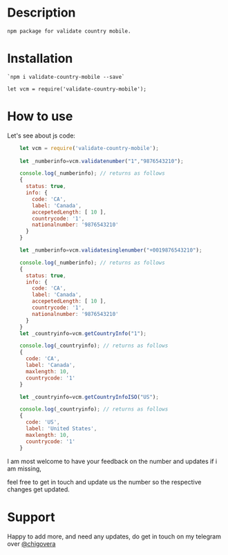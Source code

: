 # Description
    npm package for validate country mobile.
# Installation
    `npm i validate-country-mobile --save`
        
    let vcm = require('validate-country-mobile');

# How to use
Let's see about js code:
```js
    let vcm = require('validate-country-mobile');
    
    let _numberinfo=vcm.validatenumber("1","9876543210");

    console.log(_numberinfo); // returns as follows
    {
      status: true,
      info: {
        code: 'CA',
        label: 'Canada',
        accepetedLength: [ 10 ],
        countrycode: '1',
        nationalnumber: '9876543210'
      }
    }

    let _numberinfo=vcm.validatesinglenumber("+0019876543210");

    console.log(_numberinfo); // returns as follows
    {
      status: true,
      info: {
        code: 'CA',
        label: 'Canada',
        accepetedLength: [ 10 ],
        countrycode: '1',
        nationalnumber: '9876543210'
      }
    }
    let _countryinfo=vcm.getCountryInfo("1");

    console.log(_countryinfo); // returns as follows
    {
      code: 'CA',
      label: 'Canada',
      maxlength: 10,
      countrycode: '1'
    }

    let _countryinfo=vcm.getCountryInfoISO("US");

    console.log(_countryinfo); // returns as follows
    {
      code: 'US',
      label: 'United States',
      maxlength: 10,
      countrycode: '1'
    }

```

I am most welcome to have your feedback on the number and updates if i am missing, 


feel free to get in touch and update us the number so the respective changes get updated.

# Support

Happy to add more, and need any updates, do get in touch on my telegram over [@chigovera](https://t.me/chigovera)
